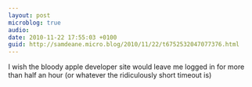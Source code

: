 ```yaml
---
layout: post
microblog: true
audio: 
date: 2010-11-22 17:55:03 +0100
guid: http://samdeane.micro.blog/2010/11/22/t6752532047077376.html
---
```

I wish the bloody apple developer site would leave me logged in for more than half an hour (or whatever the ridiculously short timeout is)
